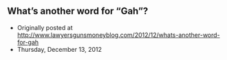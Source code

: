 ## What’s another word for “Gah”?

 * Originally posted at http://www.lawyersgunsmoneyblog.com/2012/12/whats-another-word-for-gah
 * Thursday, December 13, 2012

